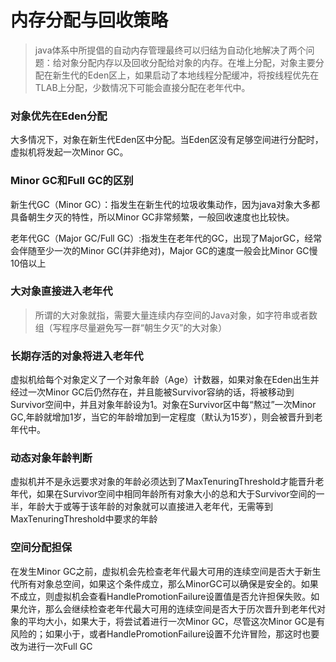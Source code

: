 # 内存分配与回收策略

> java体系中所提倡的自动内存管理最终可以归结为自动化地解决了两个问题：给对象分配内存以及回收分配给对象的内存。在堆上分配，对象主要分配在新生代的Eden区上，如果启动了本地线程分配缓冲，将按线程优先在TLAB上分配，少数情况下可能会直接分配在老年代中。

### 对象优先在Eden分配

大多情况下，对象在新生代Eden区中分配。当Eden区没有足够空间进行分配时，虚拟机将发起一次Minor GC。

### Minor GC和Full GC的区别

新生代GC（Minor GC）：指发生在新生代的垃圾收集动作，因为java对象大多都具备朝生夕灭的特性，所以Minor GC非常频繁，一般回收速度也比较快。

老年代GC（Major GC/Full GC）:指发生在老年代的GC，出现了MajorGC，经常会伴随至少一次的Minor GC(并非绝对)，Major GC的速度一般会比Minor GC慢10倍以上

### 大对象直接进入老年代

> 所谓的大对象就指，需要大量连续内存空间的Java对象，如字符串或者数组（写程序尽量避免写一群“朝生夕灭”的大对象）

### 长期存活的对象将进入老年代

虚拟机给每个对象定义了一个对象年龄（Age）计数器，如果对象在Eden出生并经过一次Minor GC后仍然存在，并且能被Survivor容纳的话，将被移动到Survivor空间中，并且对象年龄设为1。对象在Survivor区中每“熬过”一次Minor GC,年龄就增加1岁，当它的年龄增加到一定程度（默认为15岁），则会被晋升到老年代中。

### 动态对象年龄判断

虚拟机并不是永远要求对象的年龄必须达到了MaxTenuringThreshold才能晋升老年代，如果在Survivor空间中相同年龄所有对象大小的总和大于Survivor空间的一半，年龄大于或等于该年龄的对象就可以直接进入老年代，无需等到MaxTenuringThreshold中要求的年龄

### 空间分配担保

在发生Minor GC之前，虚拟机会先检查老年代最大可用的连续空间是否大于新生代所有对象总空间，如果这个条件成立，那么MinorGC可以确保是安全的。如果不成立，则虚拟机会查看HandlePromotionFailure设置值是否允许担保失败。如果允许，那么会继续检查老年代最大可用的连续空间是否大于历次晋升到老年代对象的平均大小，如果大于，将尝试着进行一次Minor GC，尽管这次Minor GC是有风险的；如果小于，或者HandlePromotionFailure设置不允许冒险，那这时也要改为进行一次Full GC




